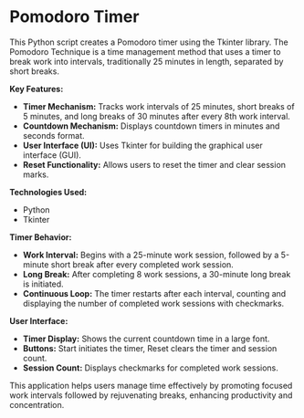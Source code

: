 # Pomodoro Timer

This Python script creates a Pomodoro timer using the Tkinter library. The Pomodoro Technique is a time management method that uses a timer to break work into intervals, traditionally 25 minutes in length, separated by short breaks.

**Key Features:**
* **Timer Mechanism:** Tracks work intervals of 25 minutes, short breaks of 5 minutes, and long breaks of 30 minutes after every 8th work interval.
* **Countdown Mechanism:** Displays countdown timers in minutes and seconds format.
* **User Interface (UI):** Uses Tkinter for building the graphical user interface (GUI).
* **Reset Functionality:** Allows users to reset the timer and clear session marks.

**Technologies Used:**
* Python
* Tkinter

**Timer Behavior:**
* **Work Interval:** Begins with a 25-minute work session, followed by a 5-minute short break after every completed work session.
* **Long Break:** After completing 8 work sessions, a 30-minute long break is initiated.
* **Continuous Loop:** The timer restarts after each interval, counting and displaying the number of completed work sessions with checkmarks.

**User Interface:**
* **Timer Display:** Shows the current countdown time in a large font.
* **Buttons:** Start initiates the timer, Reset clears the timer and session count.
* **Session Count:** Displays checkmarks for completed work sessions.

This application helps users manage time effectively by promoting focused work intervals followed by rejuvenating breaks, enhancing productivity and concentration.

